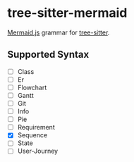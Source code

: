 # tree-sitter-mermaid

[Mermaid.js](https://mermaid-js.github.io/mermaid/#/) grammar for [tree-sitter](https://tree-sitter.github.io/tree-sitter/).

## Supported Syntax

- [ ] Class
- [ ] Er
- [ ] Flowchart
- [ ] Gantt
- [ ] Git
- [ ] Info
- [ ] Pie
- [ ] Requirement
- [x] Sequence
- [ ] State
- [ ] User-Journey
